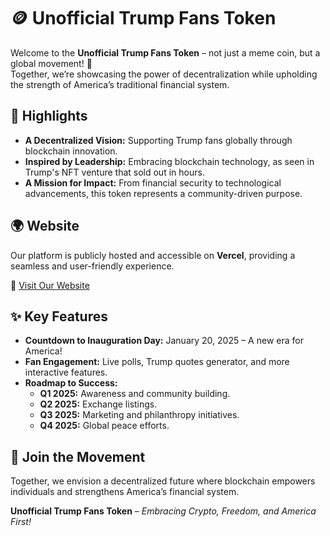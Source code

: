 # 🪙 Unofficial Trump Fans Token

Welcome to the **Unofficial Trump Fans Token** – not just a meme coin, but a global movement! 🚀  
Together, we’re showcasing the power of decentralization while upholding the strength of America’s traditional financial system.  

## 🌟 Highlights
- **A Decentralized Vision:** Supporting Trump fans globally through blockchain innovation.
- **Inspired by Leadership:** Embracing blockchain technology, as seen in Trump's NFT venture that sold out in hours.
- **A Mission for Impact:** From financial security to technological advancements, this token represents a community-driven purpose.

## 🌍 Website
Our platform is publicly hosted and accessible on **Vercel**, providing a seamless and user-friendly experience.  

🔗 [Visit Our Website](https://trumpfans.fun)

## ✨ Key Features
- **Countdown to Inauguration Day:** January 20, 2025 – A new era for America!
- **Fan Engagement:** Live polls, Trump quotes generator, and more interactive features.
- **Roadmap to Success:**
  - **Q1 2025:** Awareness and community building.
  - **Q2 2025:** Exchange listings.
  - **Q3 2025:** Marketing and philanthropy initiatives.
  - **Q4 2025:** Global peace efforts.

## 💬 Join the Movement
Together, we envision a decentralized future where blockchain empowers individuals and strengthens America’s financial system.

**Unofficial Trump Fans Token** – *Embracing Crypto, Freedom, and America First!*  
